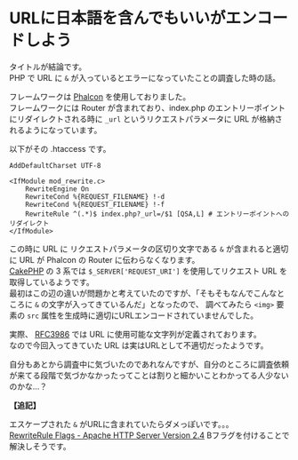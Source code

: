 # URLに日本語を含んでもいいがエンコードしよう

タイトルが結論です。  
PHP で URL に `&` が入っているとエラーになっていたことの調査した時の話。  

フレームワークは [Phalcon](https://phalconphp.com) を使用しておりました。  
フレームワークには Router が含まれており、index.php のエントリーポイントにリダイレクトされる時に `_url`
というリクエストパラメータに URL が格納されるようになっています。

以下がその .htaccess です。

```.htaccess
AddDefaultCharset UTF-8

<IfModule mod_rewrite.c>
    RewriteEngine On
    RewriteCond %{REQUEST_FILENAME} !-d
    RewriteCond %{REQUEST_FILENAME} !-f
    RewriteRule ^(.*)$ index.php?_url=/$1 [QSA,L] # エントリーポイントへのリダイレクト
</IfModule>
```

この時に URL に リクエストパラメータの区切り文字である `&` が含まれると適切に URL が Phalcon の Router に伝わらなくなります。  
[CakePHP](https://cakephp.org) の 3 系では `$_SERVER['REQUEST_URI']` を使用してリクエスト URL を取得しているようです。  
最初はこの辺の違いが問題かと考えていたのですが、「そもそもなんでこんなところに `&` の文字が入ってきているんだ」となったので、
調べてみたら `<img>` 要素の `src` 属性を生成時に適切にURLエンコードされていませんでした。  

実際、 [RFC3986](https://tools.ietf.org/html/rfc3986) では URL に使用可能な文字列が定義されております。  
なので今回入ってきていた URL は実はURLとして不適切だったようです。  

自分もあとから調査中に気づいたのであれなんですが、自分のところに調査依頼が来てる段階で気づかなかったってことは割りと細かいことわかってる人少ないのかな…？  

**【追記】**

エスケープされた `&` がURLに含まれていたらダメっぽいです。。。  
[RewriteRule Flags - Apache HTTP Server Version 2.4](http://httpd.apache.org/docs/current/rewrite/flags.html#flag_b)
Bフラグを付けることで解決しそうです。

